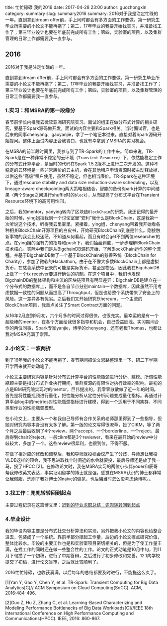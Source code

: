 title: 忙忙碌碌 我的2016
date: 2017-04-28 23:00
author: guozhongxin
category: summary
slug: summary2016
summary: 2016对于我是注定忙碌的一年。直到拿到dream offer前，手上同时都会有多方面的工作要做。第一研究生毕业所需要的小论文不能再拖了；第二，17年毕业的我要开始找实习，并准备找工作了；第三毕业设计也要在年底前完成所有工作；第四，实验室的项目，以及集群管理的日常工作都需要我一直参与。

## 2016

2016对于我是注定忙碌的一年。

直到拿到dream offer前，手上同时都会有多方面的工作要做。第一研究生毕业所需要的小论文不能再拖了；第二，17年毕业的我要开始找实习，并准备找工作了；第三毕业设计也要在年底前完成所有工作；第四，实验室的项目，以及集群管理的日常工作都需要我一直参与。


### 1.实习：和MSRA的第一段缘分

春节前学长内推我去微软亚洲研究院实习。面试的组正在做分布式计算的相关研究，要基于Spark源码做开发，面试的内容主要和Spark相关。当时面试官，也是后来的同事chenyang、gaoyanjie，拿了一个笔记本过来，直接对着Spark源码开始提问。整体上面试内容正合我胃口，也就有幸拿到了MSRA的实习机会。

在MSRA的前半段时间里，我参与到了TR-Spark的工作中来。简单来说，TR-Spark是在一种非常不稳定的云环境（`Transient Resource`）下，依然能稳定工作的分布式计算平台，是当时的代码在Spark 1.5.2版本上进行二次开发的。这种不稳定的云环境是一些非常廉价的云主机，会在其他租户申请资源时被主动释放掉，以供这些“高级”租户使用，虽然不稳定，但也相当廉价。TR-Spark在这种环境下，通过resource stability and data size reduction-aware scheduling，以及 lineage-aware checkpointing两大策略相结合，智能的备份Spark计算的中间结果（两个Stage之间进行shuffle时的`block`），从而提高了分布式平台在Transient Resource环境下的高可用性[1]。

之后，我的mentor，yanying转向了区块链`BlockChain`的研究。我还记得的最开始的时候，ying姐拉我到一个讨论室里“安利”我什么是BlockChain，这是我第一次听说这个技术，听得我云里雾里。紧接着，ying姐，chenyang带着我开始看各种相关BlockChain开源项目的白皮书，开始研究BlockChain到底是什么。刚接触新事物的我会比较迷茫，不知道从何看起，而且有时会get不到两位researcher的点。在ying姐的强有力的指导和push下，我们抽丝剥茧，一步步理解BlockChain技术核心。实际中我们是从BigchainDB源码开始，了解BlockChain运作的整个流程。并基于BigchainDB做了一个基于BlockChain的慈善系统（BlockChain for Charity），参加了微软的Hackathon。由于在不像大多数BlockChain上都是虚拟货币，在慈善系统中记录的可能是实际货币，甚至是物品，因此我在BigchainDB上做了一个tx receiver要进行确认的机制。在这个项目中，我们也发现BigchainDB的整体架构和主流的区块链项目有明显差异：BigchainDB是建立在一个分布式的数据库上，而不是各自节点分别maintain一个数据库，因此虽然不用考虑数据一致性的问题从而提高了Throughput，但是也给整个系统带来了安全上的风险。这一差异各有优劣。之后我们又开始研究Ethereum，一个主流的BlockChain项目，我重点关注了Smart Contract方面的问题。

从16年2月底到9月初，六个月多的时间过得很快，也很充实。最幸运的是有一个超级棒的mentor，在各个方面给我很多指导和机会，自己受益匪浅。实习期间合作的两位同事，Spark专家yanjie，博学的chenyang，还有老板Thomas，也都让我对MSRA充满了崇拜。

### 2.小论文：一波两折

到了16年我的小论文不能再拖了，春节期间把论文思路整理里一下，研二下学期开学回来就开始动笔了。

小论文主要研究内容是针对分布式计算平台的性能瓶颈进行分析、建模。所谓性能瓶颈主要是指分布式作业执行期间，集群资源的有限性对执行效率的影响。最初的点是IBM研究院实现时的mentor，巨伟提出的，我零零散散做了近一年的时间。首先是将性能瓶颈进行量化，把性能分析从定性分析问题变成量化指标。再通过计算平台log中的metrics对性能瓶颈指标进行建模，得到一个适用于不同集群、不同类型作业的性能瓶颈模型。

在小论文上，主要从一个和我自己导师有合作关系的老师那里得到了一些指导，但她对研究内容本身没有太多了解。第一版的论文写得很潦草，投了CIKM，等了两个月之后最后收到了4个review，两个accept、一个borderline、一个reject，最后得到chair的reject。一般cikm都是3个reviewer，看来在最开始的review中分歧较大，多加了一个。这些review很犀利，也很到位，不得不服。

在做了相对应的修改和调整后，我和导师就投稿会议产生了分歧，导师想让我投VLDB这样的顶会，我不思进取找个时间近的水会就要投，最后导师还是放了我一马，投了HPCC [2]。在修改论文时，我在MSRA实习的两位小伙伴youer和辰哥帮我修改英文表达，事实证明留学的博士就是强。感觉在MSRA认识的博士都非常让我佩服，洗刷了我对博士的naive的偏见，也后悔当时怎么没考虑读博呢。。

### 3.找工作：兜兜转转回到起点

主要过程记录在这篇博文里：[迟到的毕业求职总结：兜兜转转回到起点](http://guozhongxin.com/pages/2017/05/02/jobhunting.html)

### 4.毕业设计

我的毕设内容主要是分布式社交分析算法和实现，另外把我小论文的内容也给整合进去，包装成了一个系统。靠前半部分撑起工作量，后边的小论文撑点研究价值，整体比较水。毕设的主要工作也是和实验室项目密切相关的，但是为了使工作量丰满，在找工作的同时还在做一些整合性的工作。论文的正式动笔是10月中旬，到11月下旬攒了一个初稿，进行了中期答辩，之后进行了初步修改和完善。12.1向学校提交了初稿，进行论文盲审，之后就比较顺利了。

2016忙忙碌碌，也收获满满。以后每年的总结都要及时进行，不能拖这么久了。

[1]Yan Y, Gao Y, Chen Y, et al. TR-Spark: Transient Computing for Big Data Analytics[C]// ACM Symposium on Cloud Computing(SoCC). ACM, 2016:484-496.

[2]Guo Z, Hu Z, Zhang C, et al. Learning-Based Characterizing and Modeling Performance Bottlenecks of Big Data Workloads[C]//IEEE 18th International Conference on High Performance Computing and Communications(HPCC). IEEE, 2016: 860-867.